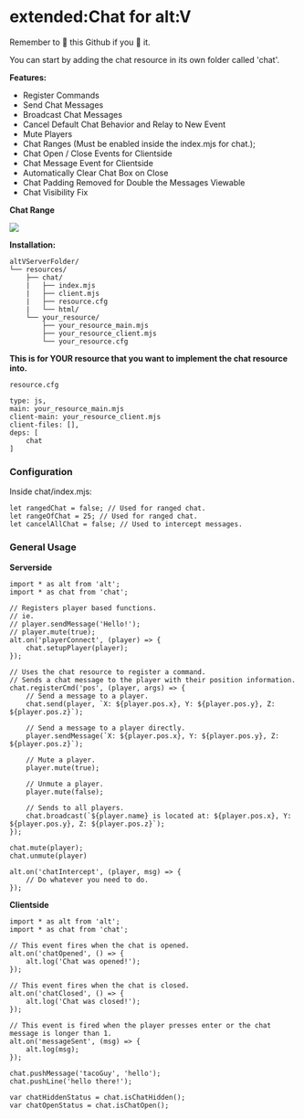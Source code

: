 # extended:Chat for alt:V

Remember to 🌟 this Github if you 💖 it.

You can start by adding the chat resource in its own folder called 'chat'.

**Features:**

* Register Commands
* Send Chat Messages
* Broadcast Chat Messages
* Cancel Default Chat Behavior and Relay to New Event
* Mute Players
* Chat Ranges (Must be enabled inside the index.mjs for chat.);
* Chat Open / Close Events for Clientside
* Chat Message Event for Clientside
* Automatically Clear Chat Box on Close
* Chat Padding Removed for Double the Messages Viewable
* Chat Visibility Fix

**Chat Range**

![](https://i.imgur.com/uu74ct0.png)


**Installation:**

```
altVServerFolder/
└── resources/
    ├── chat/
    |   ├── index.mjs
    |   ├── client.mjs
    |   ├── resource.cfg
    |   └── html/
    └── your_resource/
        ├── your_resource_main.mjs
        ├── your_resource_client.mjs
        └── your_resource.cfg
```

**This is for YOUR resource that you want to implement the chat resource into.**

`resource.cfg`
```
type: js,
main: your_resource_main.mjs
client-main: your_resource_client.mjs
client-files: [],
deps: [
    chat
]
```

### Configuration
Inside chat/index.mjs:
```
let rangedChat = false; // Used for ranged chat.
let rangeOfChat = 25; // Used for ranged chat.
let cancelAllChat = false; // Used to intercept messages.
```

### General Usage
**Serverside**
```
import * as alt from 'alt';
import * as chat from 'chat';

// Registers player based functions.
// ie.
// player.sendMessage('Hello!');
// player.mute(true);
alt.on('playerConnect', (player) => {
    chat.setupPlayer(player);
});

// Uses the chat resource to register a command.
// Sends a chat message to the player with their position information.
chat.registerCmd('pos', (player, args) => {
    // Send a message to a player.
    chat.send(player, `X: ${player.pos.x}, Y: ${player.pos.y}, Z: ${player.pos.z}`);
    
    // Send a message to a player directly.
    player.sendMessage(`X: ${player.pos.x}, Y: ${player.pos.y}, Z: ${player.pos.z}`);
    
    // Mute a player.
    player.mute(true);

    // Unmute a player.
    player.mute(false);
    
    // Sends to all players.
    chat.broadcast(`${player.name} is located at: ${player.pos.x}, Y: ${player.pos.y}, Z: ${player.pos.z}`);
});

chat.mute(player);
chat.unmute(player)

alt.on('chatIntercept', (player, msg) => {
    // Do whatever you need to do.
});
```

**Clientside**
```
import * as alt from 'alt';
import * as chat from 'chat';

// This event fires when the chat is opened.
alt.on('chatOpened', () => {
    alt.log('Chat was opened!');
});

// This event fires when the chat is closed.
alt.on('chatClosed', () => {
    alt.log('Chat was closed!');
});

// This event is fired when the player presses enter or the chat message is longer than 1.
alt.on('messageSent', (msg) => {
    alt.log(msg);
});

chat.pushMessage('tacoGuy', 'hello');
chat.pushLine('hello there!');

var chatHiddenStatus = chat.isChatHidden();
var chatOpenStatus = chat.isChatOpen();
```


